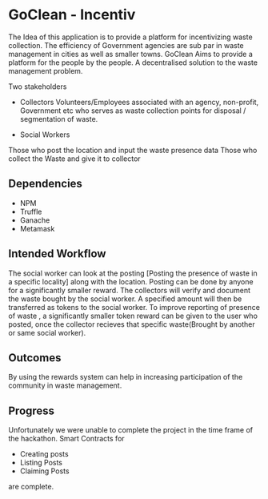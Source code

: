 
# GoClean - Incentiv

The Idea of this application is to provide a platform for incentivizing waste collection. The efficiency of Government agencies are sub par in waste management in cities as well as smaller towns. GoClean Aims to provide a platform for the people by the people. A decentralised solution to the waste management problem.

Two stakeholders

- Collectors
Volunteers/Employees associated with an agency, non-profit, Government etc who serves as waste collection points for disposal / segmentation of waste.

- Social Workers
	
Those who post the location and input the waste presence data
Those who collect the Waste and give it to collector

## Dependencies

- NPM
- Truffle
- Ganache
- Metamask


## Intended Workflow

The social worker can look at the posting [Posting the presence of waste in a specific locality] along with the location. Posting can be done by anyone for a significantly smaller reward. The collectors will verify  and document the waste bought by the social worker. A specified amount will then be transferred as tokens to the social worker. To improve reporting of presence of waste , a significantly smaller token reward can be given to the user who posted, once the collector recieves that specific waste(Brought by another or same social worker).

## Outcomes

By using the rewards system can help in increasing participation of the community in waste management.

## Progress

Unfortunately we were unable to complete the project in the time frame of the hackathon. Smart Contracts for 
- Creating posts
- Listing Posts
-  Claiming Posts 

are complete. 


